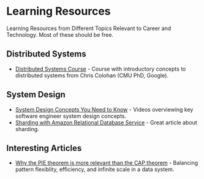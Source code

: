 # Learning Resources
Learning Resources from Different Topics Relevant to Career and Technology. Most of these should be free.

## Distributed Systems
* [Distributed Systems Course](https://www.distributedsystemscourse.com/) - Course with introductory concepts to distributed systems from Chris Colohan (CMU PhD, Google).

## System Design
* [System Design Concepts You Need to Know](https://www.youtube.com/playlist?list=PL9nWRykSBSFjU7UGR37SFfOb1oMYLNhag) - Videos overviewing key software engineer system design concepts.
* [Sharding with Amazon Relational Database Service](https://aws.amazon.com/blogs/database/sharding-with-amazon-relational-database-service/) - Great article about sharding.

## Interesting Articles
* [Why the PIE theorem is more relevant than the CAP theorem](https://www.alexdebrie.com/posts/choosing-a-database-with-pie/) - Balancing pattern flexiblity, efficiency, and infinite scale in a data system.
